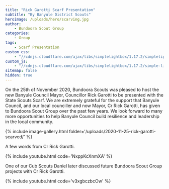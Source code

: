 ```yaml
---
title: "Rick Garotti Scarf Presentation"
subtitle: "By Banyule District Scouts"
heroimage: /uploads/hero/scarving.jpg
author:
    - Bundoora Scout Group
categories:
    - Group
tags:
    - Scarf Presentation
custom_css:
    - "//cdnjs.cloudflare.com/ajax/libs/simplelightbox/1.17.2/simplelightbox.min.css"
custom_js:
    - "//cdnjs.cloudflare.com/ajax/libs/simplelightbox/1.17.2/simple-lightbox.min.js"
sitemap: false
hidden: true
---
```


On the 25th of November 2020, Bundoora Scouts was pleased to host the new Banyule Council Mayor, Councillor Rick Garotti to be presented with the State Scouts Scarf. We are extremely grateful for the support that Banyule Council, and our local counciller and now Mayor, Cr Rick Garotti, has given to Bundoora Scout Group over the past few years. We look forward to many more opportunities to help Banyule Council build resilience and leadership in the local community.

{% include image-gallery.html folder='/uploads/2020-11-25-rick-garotti-scarved/' %}

A few words from Cr Rick Garotti.

{% include youtube.html code='NxppKcXnmXA' %}

One of our Cub Scouts Daniel later discussed future Bundoora Scout Group projects with Cr Rick Garotti.

{% include youtube.html code='v3xgbczbcOw' %}